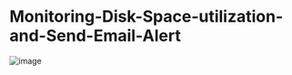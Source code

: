 # Monitoring-Disk-Space-utilization-and-Send-Email-Alert

![image](https://github.com/user-attachments/assets/7ca60ba2-ffe1-48c3-800b-3cda70b78bf1)
